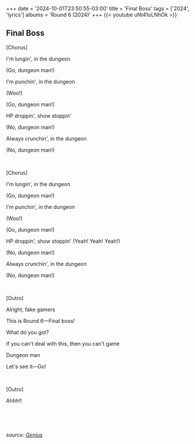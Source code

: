 +++
date = '2024-10-01T23:50:55-03:00'
title = 'Final Boss'
tags = ['2024', 'lyrics']
albums = 'Round 6 (2024)'
+++
{{< youtube uNt41oLNhOk >}}

## Final Boss

[Chorus]

I'm lungin', in the dungeon

(Go, dungeon man!)

I'm punchin', in the dungeon

(Woo!)

(Go, dungeon man!)

HP droppin', show stoppin'

(No, dungeon man!)

Always crunchin', in the dungeon

(No, dungeon man!)

&nbsp;

[Chorus]

I'm lungin', in the dungeon

(Go, dungeon man!)

I'm punchin', in the dungeon

(Woo!)

(Go, dungeon man!)

HP droppin', show stoppin' (Yeah! Yeah! Yeah!)

(No, dungeon man!)

Always crunchin', in the dungeon

(No, dungeon man!)

&nbsp;

[Outro]

Alright, fake gamers

This is Round 6—Final boss!

What do you got?

If you can't deal with this, then you can't game

Dungeon man

Let's see it—Go!

&nbsp;

[Outro]

Ahhh!!

&nbsp;

&nbsp;

_source: [Genius](https://genius.com/artists/First-of-october)_
